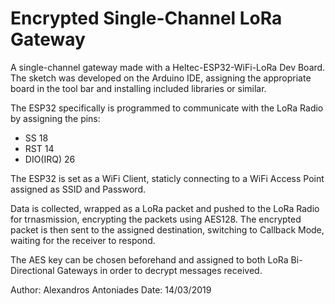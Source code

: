 # Encrypted Single-Channel LoRa Gateway

A single-channel gateway made with a Heltec-ESP32-WiFi-LoRa Dev Board.
The sketch was developed on the Arduino IDE, assigning the appropriate board in the tool bar and installing included libraries or similar.

The ESP32 specifically is programmed to communicate with the LoRa Radio by assigning the pins:
  - SS       18
  - RST      14
  - DIO(IRQ) 26

The ESP32 is set as a WiFi Client, staticly connecting to a WiFi Access Point assigned as SSID and Password.

Data is collected, wrapped as a LoRa packet and pushed to the LoRa Radio for trnasmission, encrypting the packets using AES128. The encrypted packet is then sent to the assigned destination, switching to Callback Mode, waiting for the receiver to respond.

The AES key can be chosen beforehand and assigned to both LoRa Bi-Directional Gateways in order to decrypt messages received.

Author: Alexandros Antoniades
Date: 14/03/2019
